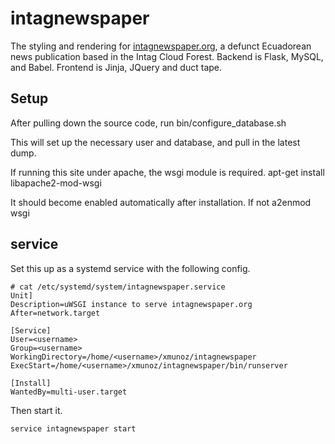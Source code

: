 intagnewspaper
==============

The styling and rendering for [intagnewspaper.org](http://intagnewspaper.org), a defunct Ecuadorean news publication based in the Intag Cloud Forest. Backend is Flask, MySQL, and Babel. Frontend is Jinja, JQuery and duct tape. 

## Setup
After pulling down the source code, run
    bin/configure_database.sh <root mysql pw>

This will set up the necessary user and database, and pull in the latest dump.

If running this site under apache, the wsgi module is required.
    apt-get install libapache2-mod-wsgi

It should become enabled automatically after installation. If not
    a2enmod wsgi

## service

Set this up as a systemd service with the following config.

```
# cat /etc/systemd/system/intagnewspaper.service
Unit]
Description=uWSGI instance to serve intagnewspaper.org 
After=network.target

[Service]
User=<username>
Group=<username>
WorkingDirectory=/home/<username>/xmunoz/intagnewspaper
ExecStart=/home/<username>/xmunoz/intagnewspaper/bin/runserver

[Install]
WantedBy=multi-user.target
```

Then start it.
```
service intagnewspaper start
```
